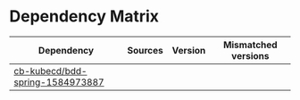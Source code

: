 # Dependency Matrix

Dependency | Sources | Version | Mismatched versions
---------- | ------- | ------- | -------------------
[cb-kubecd/bdd-spring-1584973887](https://github.com/cb-kubecd/bdd-spring-1584973887.git) |  | []() | 
